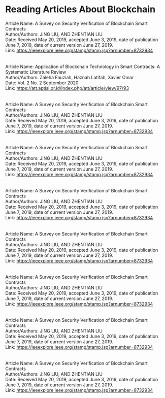 # Reading Articles About Blockchain

Article Name: A Survey on Security Verification of Blockchain Smart Contracts <br/>
Author/Authors: JING LIU, AND ZHENTIAN LIU <br/>
Date: Received May 20, 2019, accepted June 3, 2019, date of publication June 7, 2019, date of current version June 27, 2019. <br/>
Link: https://ieeexplore.ieee.org/stamp/stamp.jsp?arnumber=8732934 <br/>
<br/><br/>
Article Name: Application of Blockchain Technology in Smart Contracts: A Systematic Literature Review <br/>
Author/Authors: Zaleha Fauziah, Haznah Latifah, Xavier Omar <br/>
Date: Vol. 2 No. 2 September 2020 <br/>
Link: https://att.aptisi.or.id/index.php/att/article/view/97/93 <br/>
<br/><br/>
Article Name: A Survey on Security Verification of Blockchain Smart Contracts <br/>
Author/Authors: JING LIU, AND ZHENTIAN LIU <br/>
Date: Received May 20, 2019, accepted June 3, 2019, date of publication June 7, 2019, date of current version June 27, 2019. <br/>
Link: https://ieeexplore.ieee.org/stamp/stamp.jsp?arnumber=8732934 <br/>
<br/><br/>
Article Name: A Survey on Security Verification of Blockchain Smart Contracts <br/>
Author/Authors: JING LIU, AND ZHENTIAN LIU <br/>
Date: Received May 20, 2019, accepted June 3, 2019, date of publication June 7, 2019, date of current version June 27, 2019. <br/>
Link: https://ieeexplore.ieee.org/stamp/stamp.jsp?arnumber=8732934 <br/>
<br/><br/>
Article Name: A Survey on Security Verification of Blockchain Smart Contracts <br/>
Author/Authors: JING LIU, AND ZHENTIAN LIU <br/>
Date: Received May 20, 2019, accepted June 3, 2019, date of publication June 7, 2019, date of current version June 27, 2019. <br/>
Link: https://ieeexplore.ieee.org/stamp/stamp.jsp?arnumber=8732934 <br/>
<br/><br/>
Article Name: A Survey on Security Verification of Blockchain Smart Contracts <br/>
Author/Authors: JING LIU, AND ZHENTIAN LIU <br/>
Date: Received May 20, 2019, accepted June 3, 2019, date of publication June 7, 2019, date of current version June 27, 2019. <br/>
Link: https://ieeexplore.ieee.org/stamp/stamp.jsp?arnumber=8732934 <br/>
<br/><br/>
Article Name: A Survey on Security Verification of Blockchain Smart Contracts <br/>
Author/Authors: JING LIU, AND ZHENTIAN LIU <br/>
Date: Received May 20, 2019, accepted June 3, 2019, date of publication June 7, 2019, date of current version June 27, 2019. <br/>
Link: https://ieeexplore.ieee.org/stamp/stamp.jsp?arnumber=8732934 <br/>
<br/><br/>
Article Name: A Survey on Security Verification of Blockchain Smart Contracts <br/>
Author/Authors: JING LIU, AND ZHENTIAN LIU <br/>
Date: Received May 20, 2019, accepted June 3, 2019, date of publication June 7, 2019, date of current version June 27, 2019. <br/>
Link: https://ieeexplore.ieee.org/stamp/stamp.jsp?arnumber=8732934 <br/>
<br/><br/>
Article Name: A Survey on Security Verification of Blockchain Smart Contracts <br/>
Author/Authors: JING LIU, AND ZHENTIAN LIU <br/>
Date: Received May 20, 2019, accepted June 3, 2019, date of publication June 7, 2019, date of current version June 27, 2019. <br/>
Link: https://ieeexplore.ieee.org/stamp/stamp.jsp?arnumber=8732934 <br/>
<br/><br/>
